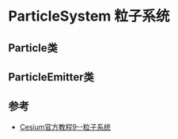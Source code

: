 # ParticleSystem 粒子系统

## Particle类

## ParticleEmitter类


## 参考

- [Cesium官方教程9--粒子系统](https://www.jianshu.com/p/cb18e2c8ba72)